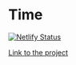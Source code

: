 Time
===

[![Netlify Status](https://api.netlify.com/api/v1/badges/82aa5758-573c-474b-8235-2833b36289a9/deploy-status)](https://app.netlify.com/sites/react-ra-time/deploys)

[Link to the project](https://react-ra-time.netlify.app/)